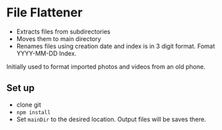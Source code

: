 # File Flattener #
* Extracts files from subdirectories 
* Moves them to main directory
* Renames files using creation date and index is in 3 digit format. Fomat YYYY-MM-DD Index. 

Initially used to format imported photos and videos from an old phone.
## Set up ##
* clone git
* `npm install`
* Set `mainDir` to the desired location. Output files will be saves there.